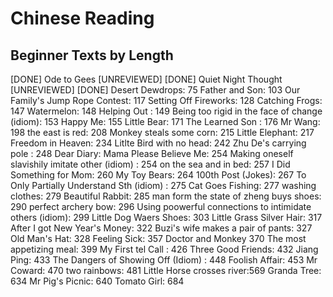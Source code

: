 # Chinese Reading

## Beginner Texts by Length

[DONE] Ode to Gees [UNREVIEWED]
[DONE] Quiet Night Thought [UNREVIEWED]
[DONE] Desert
Dewdrops: 75
Father and Son: 103
Our Family's Jump Rope Contest: 117
Setting Off Fireworks: 128
Catching Frogs: 147
Watermelon: 148
Helping Out : 149
Being too rigid in the face of change (idiom): 153
Happy Me: 155
Little Bear: 171
The Learned Son : 176
Mr Wang: 198
the east is red: 208
Monkey steals some corn: 215
Little Elephant: 217
Freedom in Heaven: 234
Litlte Bird with no head: 242
Zhu De's carrying pole : 248
Dear Diary: Mama Please Believe Me: 254
Making oneself slavishily imitate other (idiom) : 254
on the sea and in bed: 257
I Did Something for Mom: 260
My Toy Bears: 264
100th Post (Jokes): 267
To Only Partially Understand Sth (idiom) : 275
Cat Goes Fishing: 277
washing clothes: 279
Beautiful Rabbit: 285
man form the state of zheng buys shoes: 290
perfect archery bow: 296
Using poowerful connections to intimidate others (idiom): 299
Little Dog Waers Shoes: 303
Little Grass Silver Hair: 317
After I got New Year's Money: 322
Buzi's wife makes a pair of pants: 327
Old Man's Hat: 328
Feeling Sick: 357
Doctor and Monkey 370
The most appetizing meal: 399
My First tel Call : 426
Three Good Friends: 432
Jiang Ping: 433
The Dangers of Showing Off (Idiom) : 448
Foolish Affair: 453
Mr Coward: 470
two rainbows: 481
Little Horse crosses river:569
Granda Tree: 634
Mr Pig's Picnic: 640
Tomato Girl: 684
